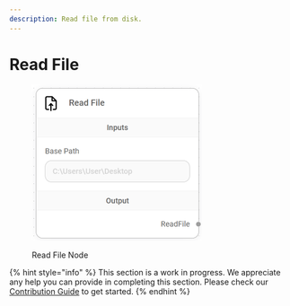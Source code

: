 ```yaml
---
description: Read file from disk.
---
```


# Read File

<figure><img src="../../../.gitbook/assets/image (5) (1) (1) (1) (1) (1) (2) (1).png" alt="" width="303"><figcaption><p>Read File Node</p></figcaption></figure>

{% hint style="info" %}
This section is a work in progress. We appreciate any help you can provide in completing this section. Please check our [Contribution Guide](broken-reference) to get started.
{% endhint %}
